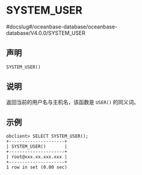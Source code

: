 SYSTEM_USER 
================================
#docslug#/oceanbase-database/oceanbase-database/V4.0.0/SYSTEM_USER


声明 
-----------------------

```unknow
SYSTEM_USER()
```



说明 
-----------------------

返回当前的用户名与主机名，该函数是 `USER()` 的同义词。

示例 
-----------------------

```unknow
obclient> SELECT SYSTEM_USER();
+---------------------+
| SYSTEM_USER()       |
+---------------------+
| root@xxx.xx.xxx.xxx |
+---------------------+
1 row in set (0.00 sec)
```


